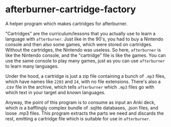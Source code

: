 # afterburner-cartridge-factory
A helper program which makes cartridges for afterburner.

"Cartridges" are the curriculum/lessons that you actually use to learn a language with `afterburner`. Just like in the 90's, you had to buy a Nintendo console and then also some games, which were stored on cartridges. Without the cartridges, the Nintendo was useless. So here, `afterburner` is like the Nintendo console, and the "cartridge" file is like the games. You can use the same console to play many games, just as you can use `afterburner` to learn many languages. 

Under the hood, a cartridge is just a zip file containing a bunch of `.mp3` files, which have names like `2203` and `24`, with no file extensions. There's also a .csv file in the archive, which tells `afterburner` which `.mp3` files go with which text in your target and known languages.

Anyway, the point of this program is to consume as input an Anki deck, which is a bafflingly complex bundle of .sqlite databases, .json files, and loose .mp3 files. This program extracts the parts we need and discards the rest, emitting a cartridge file which is suitable for use in `afterburner`.